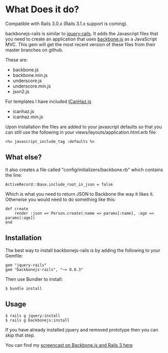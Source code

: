 What Does it do?
================

Compatible with Rails 3.0.x (Rails 3.1.x support is coming).

backbonejs-rails is similar to [jquery-rails](https://github.com/JangoSteve/jquery-rails). It adds the Javascript files that you need to create an application that uses [backbone.js](http://documentcloud.github.com/backbone/) as a JavaScript MVC. This gem will get the most recent version of these files from their master branches on github.

These are:

* backbone.js
* backbone.min.js
* underscore.js
* underscore.min.js
* json2.js

For templates I have included [ICanHaz.js](http://icanhazjs.com/)

* icanhaz.js
* icanhaz.min.js

Upon installation the files are added to your javascript defaults so that you can still use the following in your views/layouts/application.html.erb file:

    <%= javascript_include_tag :defaults %>
    
What else?
----------

It also creates a file called "config/initializers/backbone.rb" which contains the line:

    ActiveRecord::Base.include_root_in_json = false
    
Which is what you need to return JSON to Backbone the way it likes it. Otherwise you would need to do something like this:
    
    def create
        render :json => Person.create(:name => params[:name], :age => params[:age])
    end

Installation
------------

The best way to install backbonejs-rails is by adding the following to your Gemfile:
    
    gem "jquery-rails"
    gem "backbonejs-rails", "~> 0.0.3"

Then use Bundler to install:

    $ bundle install

Usage
-------

    $ rails g jquery:install
    $ rails g backbonejs:install

If you have already installed jquery and removed prototype then you can skip that step.

You can find my [screencast on Backbone.js and Rails 3 here](http://andrewgertig.com/2011/05/rails-backbone-js-example-screencast/)


